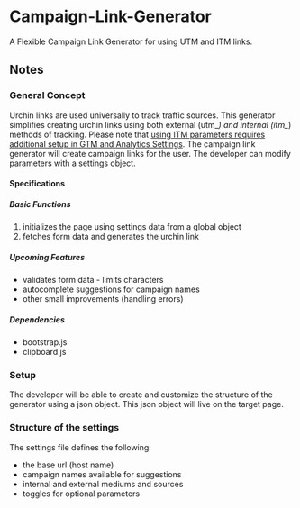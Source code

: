 # Campaign-Link-Generator
A Flexible Campaign Link Generator for using UTM and ITM links.

## Notes

### General Concept

Urchin links are  used universally to track traffic sources.
This generator simplifies creating urchin links using both external (utm_*) and internal (itm_*) methods of tracking.
Please note that [using ITM parameters requires additional setup in GTM and Analytics Settings](https://www.smashingmagazine.com/2017/08/tracking-internal-marketing-campaigns-google-analytics/#creating-custom-dimensions-in-google-analytics).
The campaign link generator will create campaign links for the user. 
The developer can modify parameters with a settings object.

#### Specifications

##### Basic Functions

1. initializes the page using settings data from a global object
2. fetches form data and generates the urchin link

##### Upcoming Features

* validates form data - limits characters
* autocomplete suggestions for campaign names
* other small improvements (handling errors)

##### Dependencies

* bootstrap.js
* clipboard.js

### Setup

The developer will be able to create and customize the structure of the generator using a json object. This json object will live on the target page.

### Structure of the settings

The settings file defines the following:

* the base url (host name)
* campaign names available for suggestions
* internal and external mediums and sources
* toggles for optional parameters
